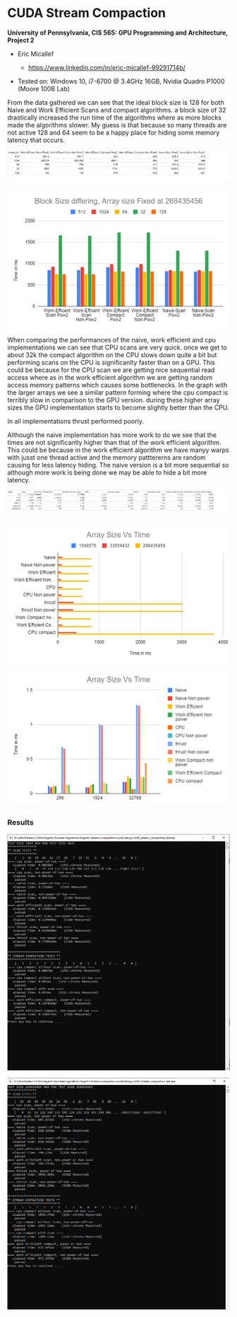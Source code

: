CUDA Stream Compaction
======================

**University of Pennsylvania, CIS 565: GPU Programming and Architecture, Project 2**

* Eric Micallef
  * https://www.linkedin.com/in/eric-micallef-99291714b/
  
* Tested on: Windows 10, i7-6700 @ 3.4GHz 16GB, Nvidia Quadro P1000 (Moore 100B Lab)

From the data gathered we can see that the ideal block size is 128 for both Naive and Work Efficient Scans and compact algorithms.
a block size of 32 drastically increased the run time of the algorithms where as more blocks made the algorithms slower. My guess is that because so many threads are not active 128 and 64 seem to be a happy place for hiding some memory latency that occurs.



![](img/differingblocksraw.PNG)

![](img/differingblocks.PNG)

When comparing the performances of the naive, work efficient and cpu implementations we can see that CPU scans are very quick. once we get to about 32k the compact algorithm on the CPU slows down quite a bit but performing scans on the CPU is significanlty faster than on a GPU. This could be because for the CPU scan we are getting nice sequential read access where as in the work efficient algorithm we are getting random access memory patterns which causes some bottlenecks. In the graph with the larger arrays we see a similar pattern forming where the cpu compact is terribly slow in comparison to the GPU version. during these higher array sizes the GPU implementation starts to become slightly better than the CPU.

In all implementations thrust performed poorly. 

Although the naive implementation has more work to do we see that the times are not significantly higher than that of the work efficient algorithm. This could be because in the work efficient algorithm we have manyy warps  with jusst one thread active and the memory patttererns are random causing for less latency hiding. The naive version is a bit more sequential so although more work is being done we may be able to hide a bit more latency.

![](img/graph_raw.PNG)

![](img/larger_graph.PNG)

![](img/smaller_graph.PNG)

### Results

![](img/moderate_test_result.PNG)

![](img/large_test_result.PNG)
